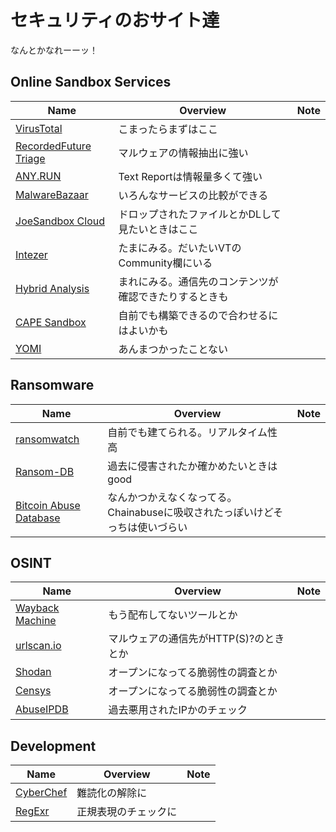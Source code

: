 # セキュリティのおサイト達
なんとかなれーーッ！

## Online Sandbox Services
|Name|Overview|Note|
|-|-|-|
|[VirusTotal](https://www.virustotal.com)|こまったらまずはここ||
|[RecordedFuture Triage](https://tria.ge)|マルウェアの情報抽出に強い||
|[ANY.RUN](https://app.any.run)|Text Reportは情報量多くて強い||
|[MalwareBazaar](https://bazaar.abuse.ch)|いろんなサービスの比較ができる||
|[JoeSandbox Cloud](https://www.joesandbox.com)|ドロップされたファイルとかDLして見たいときはここ||
|[Intezer](https://intezer.com)|たまにみる。だいたいVTのCommunity欄にいる||
|[Hybrid Analysis](https://www.hybrid-analysis.com)|まれにみる。通信先のコンテンツが確認できたりするときも||
|[CAPE Sandbox](https://www.capesandbox.com)|自前でも構築できるので合わせるにはよいかも||
|[YOMI](https://yomi.yoroi.company)|あんまつかったことない||

## Ransomware
|Name|Overview|Note|
|-|-|-|
|[ransomwatch](https://ransomwatch.telemetry.ltd)|自前でも建てられる。リアルタイム性高||
|[Ransom-DB](https://www.ransom-db.com/)|過去に侵害されたか確かめたいときはgood||
|[Bitcoin Abuse Database](https://www.bitcoinabuse.com/)|なんかつかえなくなってる。Chainabuseに吸収されたっぽいけどそっちは使いづらい|

## OSINT
|Name|Overview|Note|
|-|-|-|
|[Wayback Machine](https://web.archive.org/)|もう配布してないツールとか||
|[urlscan.io](https://urlscan.io/search/)|マルウェアの通信先がHTTP(S)?のときとか||
|[Shodan](https://www.shodan.io/)|オープンになってる脆弱性の調査とか||
|[Censys](https://search.censys.io/)|オープンになってる脆弱性の調査とか||
|[AbuseIPDB](https://www.abuseipdb.com/)|過去悪用されたIPかのチェック||

## Development
|Name|Overview|Note|
|-|-|-|
|[CyberChef](https://gchq.github.io/CyberChef/)|難読化の解除に||
|[RegExr](https://regexr.com/)|正規表現のチェックに||
